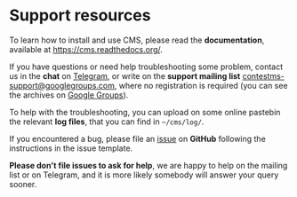 # Support resources

To learn how to install and use CMS, please read the **documentation**,
available at <https://cms.readthedocs.org/>.

If you have questions or need help troubleshooting some problem,
contact us in the **chat** on [Telegram](https://t.me/contestms),
or write on the **support mailing list**
<contestms-support@googlegroups.com>, where no registration is required
(you can see the archives on
[Google Groups](https://groups.google.com/forum/#!forum/contestms-support)).

To help with the troubleshooting, you can upload on some online
pastebin the relevant **log files**, that you can find in
`~/cms/log/`.

If you encountered a bug, please file an
[issue](https://github.com/cms-dev/cms/issues) on **GitHub** following
the instructions in the issue template.

**Please don't file issues to ask for help**, we are happy to help
on the mailing list or on Telegram, and it is more likely somebody will
answer your query sooner.
